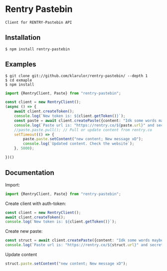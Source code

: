 # Rentry Pastebin
``Client for RENTRY-Pastebin API``

## Installation
```
$ npm install rentry-pastebin
```
## Examples
```
$ git clone git://github.com/klarulor/rentry-pastebin/ --depth 1
$ cd exmaple
$ npm install
```

```typescript
import {RentryClient, Paste} from "rentry-pastebin";

const client = new RentryClient();
(async () => {
    await client.createToken();
    console.log(`New token is: ${client.getToken()}`);
    const paste = await client.createPaste({content: "Idk some words maybe", customEditCode: "imsostupid"})
    console.log(`Paste url is: "https://rentry.co/${paste.url}" and secret edit key is "${paste.editCode}" and content is "${paste.paste.getContent()}"`);
    //paste.paste.pull(); // Pull or update content from rentry.co
    setTimeout(() => {
        paste.paste.setContent("new content; New message xD");
        console.log(`Updated content. Check the website`);
    }, 5000);

})()
```

## Documentation

Import:
```typescript
import {RentryClient, Paste} from "rentry-pastebin";
```
Create client with auth-token:
```typescript
const client = new RentryClient();
await client.createToken();
console.log(`New token is: ${client.getToken()}`);
```
Create new paste:
```typescript
const struct = await client.createPaste({content: "Idk some words maybe", customEditCode: "imsostupid"})
console.log(`Paste url is: "https://rentry.co/${struct.url}" and secret edit key is "${struct.editCode}" and content is "${struct.paste.getContent()}"`);
```
Update content
```typescript
struct.paste.setContent("new content; New message xD");
```